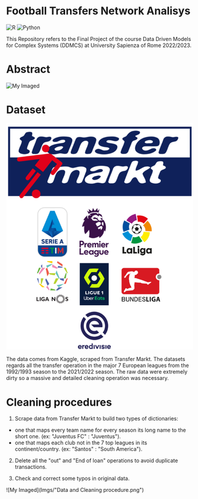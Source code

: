 # Football Transfers Network Analisys
![R](https://img.shields.io/badge/r-%23276DC3.svg?style=for-the-badge&logo=r&logoColor=white)
![Python](https://img.shields.io/badge/python-3670A0?style=for-the-badge&logo=python&logoColor=ffdd54)

This Repository refers to the Final Project of the course Data Driven Models for Complex Systems (DDMCS) at University Sapienza of Rome 2022/2023.

# Abstract

![My Imaged](Imgs/sistemare.png)

# Dataset

![My Imaged](Imgs/cover1.png)

The data comes from Kaggle, scraped from Transfer Markt. The datasets regards all the transfer operation in the major 7 European leagues from the 1992/1993 season to
the 2021/2022 season. The raw data were extremely dirty so a massive and detailed cleaning operation was necessary.

# Cleaning procedures

1. Scrape data from Transfer Markt to build two types of dictionaries:
 - one that maps every team name for every season its long name to the short one. (ex: "Juventus FC" : "Juventus").
 - one that maps each club not in the 7 top leagues in its continent/country. (ex: "Santos" : "South America").
 
2. Delete all the "out" and "End of loan" operations to avoid duplicate transactions.

3. Check and correct some typos in original data.

![My Imaged](Imgs/"Data and Cleaning procedure.png")
